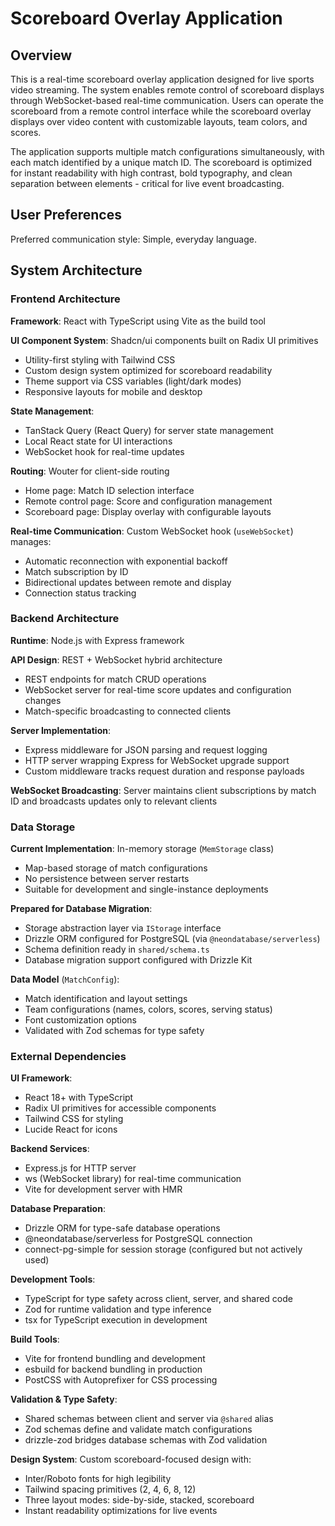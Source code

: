 # Scoreboard Overlay Application

## Overview

This is a real-time scoreboard overlay application designed for live sports video streaming. The system enables remote control of scoreboard displays through WebSocket-based real-time communication. Users can operate the scoreboard from a remote control interface while the scoreboard overlay displays over video content with customizable layouts, team colors, and scores.

The application supports multiple match configurations simultaneously, with each match identified by a unique match ID. The scoreboard is optimized for instant readability with high contrast, bold typography, and clean separation between elements - critical for live event broadcasting.

## User Preferences

Preferred communication style: Simple, everyday language.

## System Architecture

### Frontend Architecture

**Framework**: React with TypeScript using Vite as the build tool

**UI Component System**: Shadcn/ui components built on Radix UI primitives
- Utility-first styling with Tailwind CSS
- Custom design system optimized for scoreboard readability
- Theme support via CSS variables (light/dark modes)
- Responsive layouts for mobile and desktop

**State Management**:
- TanStack Query (React Query) for server state management
- Local React state for UI interactions
- WebSocket hook for real-time updates

**Routing**: Wouter for client-side routing
- Home page: Match ID selection interface
- Remote control page: Score and configuration management
- Scoreboard page: Display overlay with configurable layouts

**Real-time Communication**: Custom WebSocket hook (`useWebSocket`) manages:
- Automatic reconnection with exponential backoff
- Match subscription by ID
- Bidirectional updates between remote and display
- Connection status tracking

### Backend Architecture

**Runtime**: Node.js with Express framework

**API Design**: REST + WebSocket hybrid architecture
- REST endpoints for match CRUD operations
- WebSocket server for real-time score updates and configuration changes
- Match-specific broadcasting to connected clients

**Server Implementation**:
- Express middleware for JSON parsing and request logging
- HTTP server wrapping Express for WebSocket upgrade support
- Custom middleware tracks request duration and response payloads

**WebSocket Broadcasting**: Server maintains client subscriptions by match ID and broadcasts updates only to relevant clients

### Data Storage

**Current Implementation**: In-memory storage (`MemStorage` class)
- Map-based storage of match configurations
- No persistence between server restarts
- Suitable for development and single-instance deployments

**Prepared for Database Migration**: 
- Storage abstraction layer via `IStorage` interface
- Drizzle ORM configured for PostgreSQL (via `@neondatabase/serverless`)
- Schema definition ready in `shared/schema.ts`
- Database migration support configured with Drizzle Kit

**Data Model** (`MatchConfig`):
- Match identification and layout settings
- Team configurations (names, colors, scores, serving status)
- Font customization options
- Validated with Zod schemas for type safety

### External Dependencies

**UI Framework**:
- React 18+ with TypeScript
- Radix UI primitives for accessible components
- Tailwind CSS for styling
- Lucide React for icons

**Backend Services**:
- Express.js for HTTP server
- ws (WebSocket library) for real-time communication
- Vite for development server with HMR

**Database Preparation**:
- Drizzle ORM for type-safe database operations
- @neondatabase/serverless for PostgreSQL connection
- connect-pg-simple for session storage (configured but not actively used)

**Development Tools**:
- TypeScript for type safety across client, server, and shared code
- Zod for runtime validation and type inference
- tsx for TypeScript execution in development

**Build Tools**:
- Vite for frontend bundling and development
- esbuild for backend bundling in production
- PostCSS with Autoprefixer for CSS processing

**Validation & Type Safety**:
- Shared schemas between client and server via `@shared` alias
- Zod schemas define and validate match configurations
- drizzle-zod bridges database schemas with Zod validation

**Design System**: Custom scoreboard-focused design with:
- Inter/Roboto fonts for high legibility
- Tailwind spacing primitives (2, 4, 6, 8, 12)
- Three layout modes: side-by-side, stacked, scoreboard
- Instant readability optimizations for live events